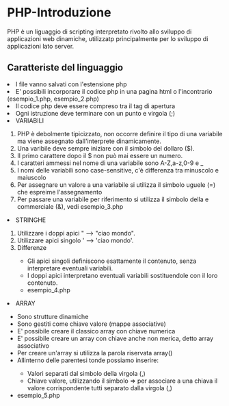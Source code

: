 # PHP-Introduzione
PHP è un liguaggio di scripting interpretato rivolto allo sviluppo di applicazioni web dinamiche, utilizzatp principalmente per lo sviluppo di applicazioni lato server.</br>
<h2>Caratteriste del linguaggio</h2>
<li>I file vanno salvati con l'estensione php</li>
<li>E' possibili incorporare il codice php in una pagina html o l'incontrario (esempio_1.php, esempio_2.php)</li>
<li>Il codice php deve essere compreso tra il tag di apertura <?php e il tag di chiusura ?></li>
<li>Ogni istruzione deve terminare con un punto e virgola (;)</li>
<li>VARIABILI</li>
  <ol>
    <li>PHP è debolmente tipicizzato, non occorre definire il tipo di una variabile ma viene assegnato dall'interprete dinamicamente.</li>
    <li>Una varibile deve sempre iniziare con il simbolo del dollaro ($).</li>
    <li>Il primo carattere dopo il $ non può mai essere un numero.</li>
    <li>I caratteri ammessi nel nome di una variabile sono A-Z,a-z,0-9 e _</li>
    <li>I nomi delle variabili sono case-sensitive, c'è differenza tra minuscolo e maiuscolo</li>
    <li>Per assegnare un valore a una variabile si utilizza il simbolo uguele (=) che espreime l'assegnamento</li>
    <li>Per passare una variabile per riferimento si utilizza il simbolo della e commerciale (&), vedi esempio_3.php</li>
  </ol>
<li>STRINGHE</li>
  <ol>
    <li>Utilizzare i doppi apici " --> "ciao mondo".</li>
    <li>Utilizzare apici singolo ' --> 'ciao mondo'.</li>
    <li>Differenze</li>
    <ul>
      <li>Gli apici singoli definiscono esattamente il contenuto, senza interpretare eventuali variabili.</li>
      <li>I doppi apici interpretano eventuali variabili sostituendole con il loro contenuto.</li>
      <li>esempio_4.php</li>
    </ul>
  </ol>
<li>ARRAY</li>
  <ul>
    <li>Sono strutture dinamiche</li>
    <li>Sono gestiti come chiave valore (mappe associative)</li>
    <li>E' possibile creare il classico array con chiave numerica</li>
    <li>E' possibile creare un array con chiave anche non merica, detto array associativo</li>
    <li>Per creare un'array si utilizza la parola riservata array()</li>
    <li>Allinterno delle parentesi tonde possiamo inserire:</li>
      <ul>
        <li>Valori separati dal simbolo della virgola (,)</li>
        <li>Chiave valore, utilizzando il simbolo => per associare a una chiava il valore corrispondente tutti separato dalla virgola (,)</li>
      </ul>
    <li>esempio_5.php</li>
  </ul>
